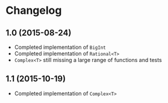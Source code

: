 # Changelog

## 1.0 (2015-08-24)

- Completed implementation of `BigInt`
- Completed implementation of `Rational<T>`
- `Complex<T>` still missing a large range of functions and tests

## 1.1 (2015-10-19)

- Completed implementation of `Complex<T>`
